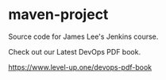# maven-project
Source code for James Lee's Jenkins course.

Check out our Latest DevOps PDF book.

https://www.level-up.one/devops-pdf-book

###
